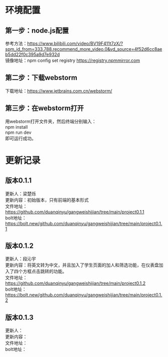 # 环境配置
## 第一步：node.js配置
参考方法：https://www.bilibili.com/video/BV19F411t7zX/?spm_id_from=333.788.recommend_more_video.0&vd_source=4f52d6cc8aeb5dd22f0c395a9d7e932d    
镜像地址：npm config set registry https://registry.npmmirror.com    
## 第二步：下载webstorm
下载地址：https://www.jetbrains.com.cn/webstorm/
## 第三步：在webstorm打开
用webstorm打开文件夹，然后终端分别输入：    
npm install      
npm run dev    
即可运行成功。       

# 更新记录
## 版本0.1.1
更新人：梁楚烁<br>
更新内容：初始版本，只有前端的基本形式<br>
文件地址：https://github.com/duanqinyu/gangweishijian/tree/main/project0.1.1<br>
bolt地址：https://bolt.new/github.com/duanqinyu/gangweishijian/tree/main/project0.1.1<br>

## 版本0.1.2
更新人：段沁宇<br>
更新内容：将英文转为中文，并且加入了学生页面的加人和筛选功能，在仪表盘加入了四个方框点击跳转的功能。<br>
文件地址：https://github.com/duanqinyu/gangweishijian/tree/main/project0.1.2<br>
bolt地址：https://bolt.new/github.com/duanqinyu/gangweishijian/tree/main/project0.1.2<br>


## 版本0.1.3
更新人：<br>
更新内容：<br>
文件地址：<br>
bolt地址：<br>
